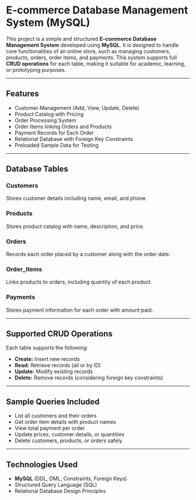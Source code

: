 #  E-commerce Database Management System (MySQL)

This project is a simple and structured **E-commerce Database Management System** developed using **MySQL**. It is designed to handle core functionalities of an online store, such as managing customers, products, orders, order items, and payments. This system supports full **CRUD operations** for each table, making it suitable for academic, learning, or prototyping purposes.

---

##  Features

- Customer Management (Add, View, Update, Delete)
- Product Catalog with Pricing
- Order Processing System
- Order Items linking Orders and Products
- Payment Records for Each Order
- Relational Database with Foreign Key Constraints
- Preloaded Sample Data for Testing

---

##  Database Tables

###  Customers
Stores customer details including name, email, and phone.

###  Products
Stores product catalog with name, description, and price.

###  Orders
Records each order placed by a customer along with the order date.

###  Order_Items
Links products to orders, including quantity of each product.

###  Payments
Stores payment information for each order with amount paid.

---

##  Supported CRUD Operations

Each table supports the following:

- **Create:** Insert new records
- **Read:** Retrieve records (all or by ID)
- **Update:** Modify existing records
- **Delete:** Remove records (considering foreign key constraints)

---

##  Sample Queries Included

- List all customers and their orders
- Get order item details with product names
- View total payment per order
- Update prices, customer details, or quantities
- Delete customers, products, or orders safely

---

##  Technologies Used

- **MySQL** (DDL, DML, Constraints, Foreign Keys)
- Structured Query Language (SQL)
- Relational Database Design Principles
